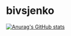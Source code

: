 # bivsjenko

[![Anurag's GitHub stats](https://github-readme-stats.vercel.app/api?username=bivtsjenko)](https://github.com/anuraghazra/github-readme-stats)
